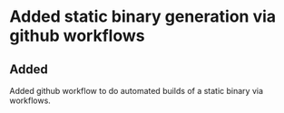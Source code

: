 # Added static binary generation via github workflows

## Added

Added github workflow to do automated builds of a static binary via workflows.
